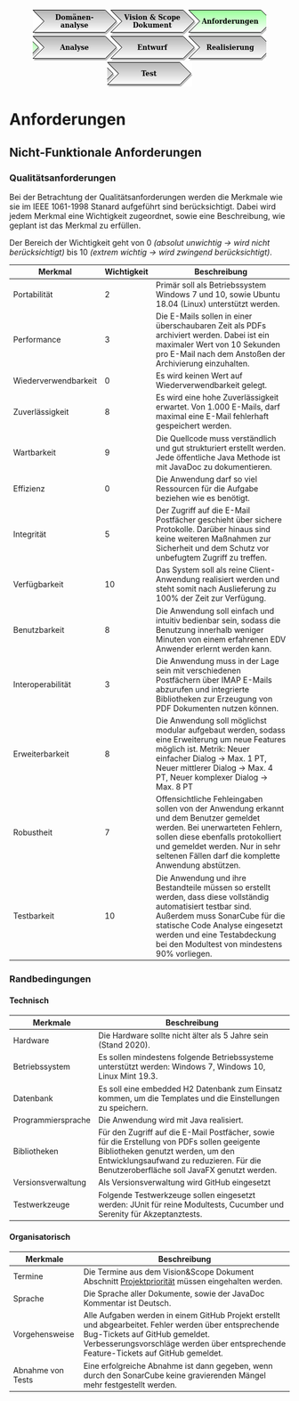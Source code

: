 <p align="center">
<a href="Domaenenanalyse.md"><img src="images/menu_01_inactive.png"></a><a href="Vision-Scope-Dokument.md"><img src="images/menu_02_inactive.png"></a><a href="Anforderungen.md"><img src="images/menu_03_active.png"></a><a href="Analyse.md"><img src="images/menu_04_semi_inactive.png"></a><a href="Entwurf.md"><img src="images/menu_05_inactive.png"></a><a href="Realisierung.md"><img src="images/menu_06_inactive.png"></a><a href="Test.md"><img src="images/menu_07_inactive.png"></a>
</p>

# Anforderungen

## Nicht-Funktionale Anforderungen

### Qualitätsanforderungen

Bei der Betrachtung der Qualitätsanforderungen werden die Merkmale wie sie im IEEE 1061-1998 Stanard aufgeführt sind
berücksichtigt. Dabei wird jedem Merkmal eine Wichtigkeit zugeordnet, sowie eine Beschreibung, wie geplant ist das
Merkmal zu erfüllen.

Der Bereich der Wichtigkeit geht von 0 _(absolut unwichtig -> wird nicht berücksichtigt)_ 
bis 10 _(extrem wichtig -> wird zwingend berücksichtigt)_.
 

Merkmal              | Wichtigkeit | Beschreibung
---------------------|-------------|-------------
Portabilität         | 2           | Primär soll als Betriebssystem Windows 7 und 10, sowie Ubuntu 18.04 (Linux) unterstützt werden. 
Performance          | 3           | Die E-Mails sollen in einer überschaubaren Zeit als PDFs archiviert werden. Dabei ist ein maximaler Wert von 10 Sekunden pro E-Mail nach dem Anstoßen der Archivierung einzuhalten.
Wiederverwendbarkeit | 0           | Es wird keinen Wert auf Wiederverwendbarkeit gelegt. 
Zuverlässigkeit      | 8           | Es wird eine hohe Zuverlässigkeit erwartet. Von 1.000 E-Mails, darf maximal eine E-Mail fehlerhaft gespeichert werden.
Wartbarkeit          | 9           | Die Quellcode muss verständlich und gut strukturiert erstellt werden. Jede öffentliche Java Methode ist mit JavaDoc zu dokumentieren. 
Effizienz            | 0           | Die Anwendung darf so viel Ressourcen für die Aufgabe beziehen wie es benötigt.
Integrität           | 5           | Der Zugriff auf die E-Mail Postfächer geschieht über sichere Protokolle. Darüber hinaus sind keine weiteren Maßnahmen zur Sicherheit und dem Schutz vor unbefugtem Zugriff zu treffen.
Verfügbarkeit        | 10          | Das System soll als reine Client-Anwendung realisiert werden und steht somit nach Auslieferung zu 100% der Zeit zur Verfügung.
Benutzbarkeit        | 8           | Die Anwendung soll einfach und intuitiv bedienbar sein, sodass die Benutzung innerhalb weniger Minuten von einem erfahrenen EDV Anwender erlernt werden kann.
Interoperabilität    | 3           | Die Anwendung muss in der Lage sein mit verschiedenen Postfächern über IMAP E-Mails abzurufen und integrierte Bibliotheken zur Erzeugung von PDF Dokumenten nutzen können. 
Erweiterbarkeit      | 8           | Die Anwendung soll möglichst modular aufgebaut werden, sodass eine Erweiterung um neue Features möglich ist. Metrik: Neuer einfacher Dialog -> Max. 1 PT, Neuer mittlerer Dialog -> Max. 4 PT, Neuer komplexer Dialog -> Max. 8 PT
Robustheit           | 7           | Offensichtliche Fehleingaben sollen von der Anwendung erkannt und dem Benutzer gemeldet werden. Bei unerwarteten Fehlern, sollen diese ebenfalls protokolliert und gemeldet werden. Nur in sehr seltenen Fällen darf die komplette Anwendung abstützen.
Testbarkeit          | 10          | Die Anwendung und ihre Bestandteile müssen so erstellt werden, dass diese vollständig automatisiert testbar sind. Außerdem muss SonarCube für die statische Code Analyse eingesetzt werden und eine Testabdeckung bei den Modultest von mindestens 90% vorliegen.

### Randbedingungen

#### Technisch

Merkmale           | Beschreibung
-------------------|-------------
Hardware           | Die Hardware sollte nicht älter als 5 Jahre sein (Stand 2020).
Betriebssystem     | Es sollen mindestens folgende Betriebssysteme unterstützt werden: Windows 7, Windows 10, Linux Mint 19.3.
Datenbank          | Es soll eine embedded H2 Datenbank zum Einsatz kommen, um die Templates und die Einstellungen zu speichern.
Programmiersprache | Die Anwendung wird mit Java realisiert.
Bibliotheken       | Für den Zugriff auf die E-Mail Postfächer, sowie für die Erstellung von PDFs sollen geeigente Bibliotheken genutzt werden, um den Entwicklungsaufwand zu reduzieren. Für die Benutzeroberfläche soll JavaFX genutzt werden.
Versionsverwaltung | Als Versionsverwaltung wird GitHub eingesetzt
Testwerkzeuge      | Folgende Testwerkzeuge sollen eingesetzt werden: JUnit für reine Modultests, Cucumber und Serenity für Akzeptanztests.

#### Organisatorisch

Merkmale           | Beschreibung
-------------------|-------------
Termine            | Die Termine aus dem Vision&Scope Dokument Abschnitt [Projektpriorität](Vision-Scope-Dokument.md#Projektpriorität) müssen eingehalten werden.
Sprache            | Die Sprache aller Dokumente, sowie der JavaDoc Kommentar ist Deutsch.
Vorgehensweise     | Alle Aufgaben werden in einem GitHub Projekt erstellt und abgearbeitet. Fehler werden über entsprechende Bug-Tickets auf GitHub gemeldet. Verbesserungsvorschläge werden über entsprechende Feature-Tickets auf GitHub gemeldet.
Abnahme von Tests  | Eine erfolgreiche Abnahme ist dann gegeben, wenn durch den SonarCube keine gravierenden Mängel mehr festgestellt werden.